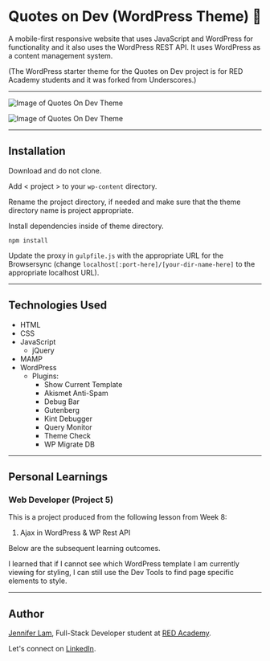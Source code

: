 # Quotes on Dev (WordPress Theme) 💬

A mobile-first responsive website that uses JavaScript and WordPress for functionality and it also uses the WordPress REST API. It uses WordPress as a content management system.

(The WordPress starter theme for the Quotes on Dev project is for RED Academy students and it was forked from Underscores.)

---

![Image of Quotes On Dev Theme](https://github.com/nejmal/project-05/blob/master/screenshot.png)

![Image of Quotes On Dev Theme](https://github.com/nejmal/project-05/blob/master/quotesondev.png)

---

## Installation

Download and do not clone.

Add < project > to your `wp-content` directory.

Rename the project directory, if needed and make sure that the theme directory name is project appropriate.

Install dependencies inside of theme directory.

```
npm install
```

Update the proxy in `gulpfile.js` with the appropriate URL for the Browsersync (change `localhost[:port-here]/[your-dir-name-here]` to the appropriate localhost URL).

---

## Technologies Used

- HTML
- CSS
- JavaScript
  - jQuery
- MAMP
- WordPress
  - Plugins:
    - Show Current Template
    - Akismet Anti-Spam
    - Debug Bar
    - Gutenberg
    - Kint Debugger
    - Query Monitor
    - Theme Check
    - WP Migrate DB

---

## Personal Learnings

### Web Developer (Project 5)

This is a project produced from the following lesson from Week 8:

1. Ajax in WordPress & WP Rest API

Below are the subsequent learning outcomes.

I learned that if I cannot see which WordPress template I am currently viewing for styling, I can still use the Dev Tools to find page specific elements to style.

---

## Author

[Jennifer Lam](https://github.com/nejmal), Full-Stack Developer student at [RED Academy](https://redacademy.com/vancouver/).

Let's connect on [LinkedIn](https://www.linkedin.com/in/jenniferlam-/).
